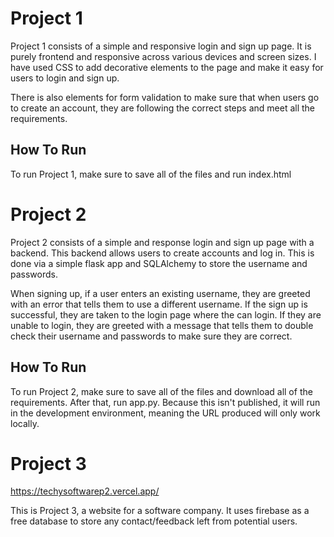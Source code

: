 # Project 1
Project 1 consists of a simple and responsive login and sign up page. It is purely frontend and responsive across various devices and screen sizes. I have used CSS to add decorative elements to the page and make it easy for users to login and sign up. 

There is also elements for form validation to make sure that when users go to create an account, they are following the correct steps and meet all the requirements.

## How To Run
To run Project 1, make sure to save all of the files and run index.html

# Project 2
Project 2 consists of a simple and response login and sign up page with a backend. This backend allows users to create accounts and log in. This is done via a simple flask app and SQLAlchemy to store the username and passwords. 

When signing up, if a user enters an existing username, they are greeted with an error that tells them to use a different username. If the sign up is successful, they are taken to the login page where the can login. If they are unable to login, they are greeted with a message that tells them to double check their username and passwords to make sure they are correct. 

## How To Run
To run Project 2, make sure to save all of the files and download all of the requirements. After that, run app.py. Because this isn't published, it will run in the development environment, meaning the URL produced will only work locally. 

# Project 3
https://techysoftwarep2.vercel.app/

This is Project 3, a website for a software company. It uses firebase as a free database to store any contact/feedback left from potential users. 

